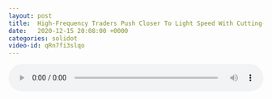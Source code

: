 ```yaml
---
layout: post
title:  High-Frequency Traders Push Closer To Light Speed With Cutting-Edge Cables
date:   2020-12-15 20:08:00 +0000
categories: solidot
video-id: qRn7fi3slqo
---
```


<audio src="/assets/95d3306dfc56c7ca779770cedc2dc961.mp3" style="width: 100%;" controls></audio>

